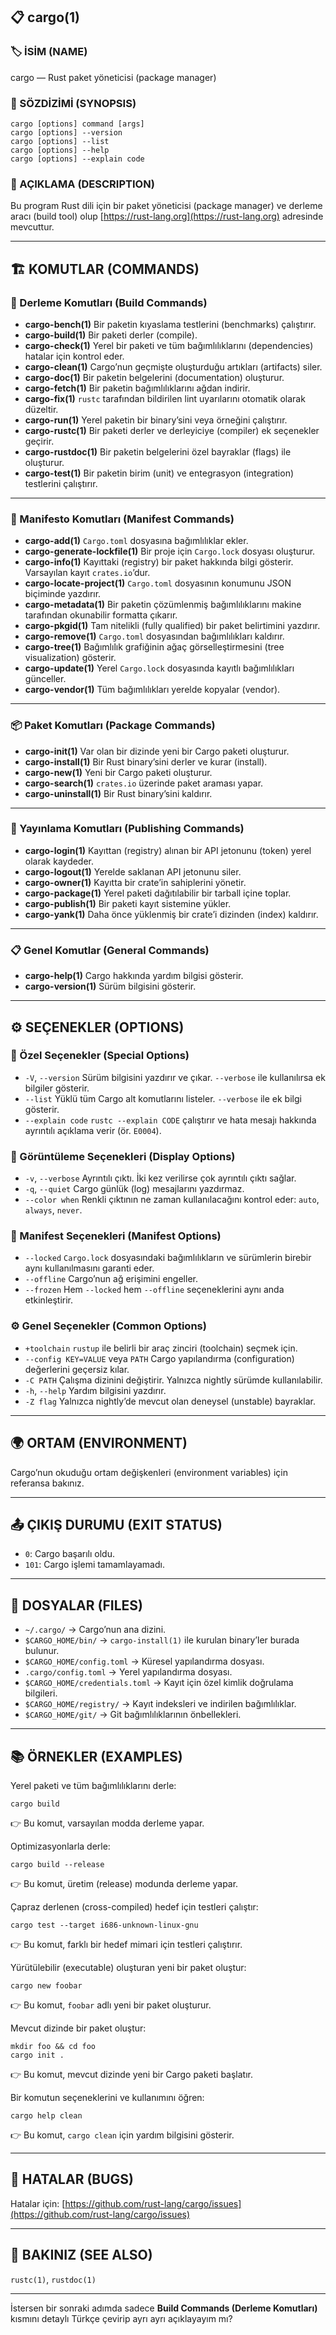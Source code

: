 ## 📋 cargo(1)

### 🏷️ İSİM (NAME)

cargo — Rust paket yöneticisi (package manager)

### 📌 SÖZDİZİMİ (SYNOPSIS)

```
cargo [options] command [args]  
cargo [options] --version  
cargo [options] --list  
cargo [options] --help  
cargo [options] --explain code  
```

### 📝 AÇIKLAMA (DESCRIPTION)

Bu program Rust dili için bir paket yöneticisi (package manager) ve derleme aracı (build tool) olup [https://rust-lang.org](https://rust-lang.org) adresinde mevcuttur.

---

## 🏗️ KOMUTLAR (COMMANDS)

### 🔧 Derleme Komutları (Build Commands)

* **cargo-bench(1)**
  Bir paketin kıyaslama testlerini (benchmarks) çalıştırır.
* **cargo-build(1)**
  Bir paketi derler (compile).
* **cargo-check(1)**
  Yerel bir paketi ve tüm bağımlılıklarını (dependencies) hatalar için kontrol eder.
* **cargo-clean(1)**
  Cargo’nun geçmişte oluşturduğu artıkları (artifacts) siler.
* **cargo-doc(1)**
  Bir paketin belgelerini (documentation) oluşturur.
* **cargo-fetch(1)**
  Bir paketin bağımlılıklarını ağdan indirir.
* **cargo-fix(1)**
  `rustc` tarafından bildirilen lint uyarılarını otomatik olarak düzeltir.
* **cargo-run(1)**
  Yerel paketin bir binary’sini veya örneğini çalıştırır.
* **cargo-rustc(1)**
  Bir paketi derler ve derleyiciye (compiler) ek seçenekler geçirir.
* **cargo-rustdoc(1)**
  Bir paketin belgelerini özel bayraklar (flags) ile oluşturur.
* **cargo-test(1)**
  Bir paketin birim (unit) ve entegrasyon (integration) testlerini çalıştırır.

---

### 📑 Manifesto Komutları (Manifest Commands)

* **cargo-add(1)**
  `Cargo.toml` dosyasına bağımlılıklar ekler.
* **cargo-generate-lockfile(1)**
  Bir proje için `Cargo.lock` dosyası oluşturur.
* **cargo-info(1)**
  Kayıttaki (registry) bir paket hakkında bilgi gösterir. Varsayılan kayıt `crates.io`’dur.
* **cargo-locate-project(1)**
  `Cargo.toml` dosyasının konumunu JSON biçiminde yazdırır.
* **cargo-metadata(1)**
  Bir paketin çözümlenmiş bağımlılıklarını makine tarafından okunabilir formatta çıkarır.
* **cargo-pkgid(1)**
  Tam nitelikli (fully qualified) bir paket belirtimini yazdırır.
* **cargo-remove(1)**
  `Cargo.toml` dosyasından bağımlılıkları kaldırır.
* **cargo-tree(1)**
  Bağımlılık grafiğinin ağaç görselleştirmesini (tree visualization) gösterir.
* **cargo-update(1)**
  Yerel `Cargo.lock` dosyasında kayıtlı bağımlılıkları günceller.
* **cargo-vendor(1)**
  Tüm bağımlılıkları yerelde kopyalar (vendor).

---

### 📦 Paket Komutları (Package Commands)

* **cargo-init(1)**
  Var olan bir dizinde yeni bir Cargo paketi oluşturur.
* **cargo-install(1)**
  Bir Rust binary’sini derler ve kurar (install).
* **cargo-new(1)**
  Yeni bir Cargo paketi oluşturur.
* **cargo-search(1)**
  `crates.io` üzerinde paket araması yapar.
* **cargo-uninstall(1)**
  Bir Rust binary’sini kaldırır.

---

### 🚀 Yayınlama Komutları (Publishing Commands)

* **cargo-login(1)**
  Kayıttan (registry) alınan bir API jetonunu (token) yerel olarak kaydeder.
* **cargo-logout(1)**
  Yerelde saklanan API jetonunu siler.
* **cargo-owner(1)**
  Kayıtta bir crate’in sahiplerini yönetir.
* **cargo-package(1)**
  Yerel paketi dağıtılabilir bir tarball içine toplar.
* **cargo-publish(1)**
  Bir paketi kayıt sistemine yükler.
* **cargo-yank(1)**
  Daha önce yüklenmiş bir crate’i dizinden (index) kaldırır.

---

### 📋 Genel Komutlar (General Commands)

* **cargo-help(1)**
  Cargo hakkında yardım bilgisi gösterir.
* **cargo-version(1)**
  Sürüm bilgisini gösterir.

---

## ⚙️ SEÇENEKLER (OPTIONS)

### 🔑 Özel Seçenekler (Special Options)

* `-V`, `--version`
  Sürüm bilgisini yazdırır ve çıkar. `--verbose` ile kullanılırsa ek bilgiler gösterir.
* `--list`
  Yüklü tüm Cargo alt komutlarını listeler. `--verbose` ile ek bilgi gösterir.
* `--explain code`
  `rustc --explain CODE` çalıştırır ve hata mesajı hakkında ayrıntılı açıklama verir (ör. `E0004`).

### 🎨 Görüntüleme Seçenekleri (Display Options)

* `-v`, `--verbose`
  Ayrıntılı çıktı. İki kez verilirse çok ayrıntılı çıktı sağlar.
* `-q`, `--quiet`
  Cargo günlük (log) mesajlarını yazdırmaz.
* `--color when`
  Renkli çıktının ne zaman kullanılacağını kontrol eder: `auto`, `always`, `never`.

### 📑 Manifest Seçenekleri (Manifest Options)

* `--locked`
  `Cargo.lock` dosyasındaki bağımlılıkların ve sürümlerin birebir aynı kullanılmasını garanti eder.
* `--offline`
  Cargo’nun ağ erişimini engeller.
* `--frozen`
  Hem `--locked` hem `--offline` seçeneklerini aynı anda etkinleştirir.

### ⚙️ Genel Seçenekler (Common Options)

* `+toolchain`
  `rustup` ile belirli bir araç zinciri (toolchain) seçmek için.
* `--config KEY=VALUE` veya `PATH`
  Cargo yapılandırma (configuration) değerlerini geçersiz kılar.
* `-C PATH`
  Çalışma dizinini değiştirir. Yalnızca nightly sürümde kullanılabilir.
* `-h`, `--help`
  Yardım bilgisini yazdırır.
* `-Z flag`
  Yalnızca nightly’de mevcut olan deneysel (unstable) bayraklar.

---

## 🌍 ORTAM (ENVIRONMENT)

Cargo’nun okuduğu ortam değişkenleri (environment variables) için referansa bakınız.

---

## 📤 ÇIKIŞ DURUMU (EXIT STATUS)

* `0`: Cargo başarılı oldu.
* `101`: Cargo işlemi tamamlayamadı.

---

## 📂 DOSYALAR (FILES)

* `~/.cargo/` → Cargo’nun ana dizini.
* `$CARGO_HOME/bin/` → `cargo-install(1)` ile kurulan binary’ler burada bulunur.
* `$CARGO_HOME/config.toml` → Küresel yapılandırma dosyası.
* `.cargo/config.toml` → Yerel yapılandırma dosyası.
* `$CARGO_HOME/credentials.toml` → Kayıt için özel kimlik doğrulama bilgileri.
* `$CARGO_HOME/registry/` → Kayıt indeksleri ve indirilen bağımlılıklar.
* `$CARGO_HOME/git/` → Git bağımlılıklarının önbellekleri.

---

## 📚 ÖRNEKLER (EXAMPLES)

Yerel paketi ve tüm bağımlılıklarını derle:

```
cargo build
```

👉 Bu komut, varsayılan modda derleme yapar.

Optimizasyonlarla derle:

```
cargo build --release
```

👉 Bu komut, üretim (release) modunda derleme yapar.

Çapraz derlenen (cross-compiled) hedef için testleri çalıştır:

```
cargo test --target i686-unknown-linux-gnu
```

👉 Bu komut, farklı bir hedef mimari için testleri çalıştırır.

Yürütülebilir (executable) oluşturan yeni bir paket oluştur:

```
cargo new foobar
```

👉 Bu komut, `foobar` adlı yeni bir paket oluşturur.

Mevcut dizinde bir paket oluştur:

```
mkdir foo && cd foo
cargo init .
```

👉 Bu komut, mevcut dizinde yeni bir Cargo paketi başlatır.

Bir komutun seçeneklerini ve kullanımını öğren:

```
cargo help clean
```

👉 Bu komut, `cargo clean` için yardım bilgisini gösterir.

---

## 🐞 HATALAR (BUGS)

Hatalar için: [https://github.com/rust-lang/cargo/issues](https://github.com/rust-lang/cargo/issues)

---

## 🔗 BAKINIZ (SEE ALSO)

`rustc(1)`, `rustdoc(1)`

---

İstersen bir sonraki adımda sadece **Build Commands (Derleme Komutları)** kısmını detaylı Türkçe çevirip ayrı ayrı açıklayayım mı?
